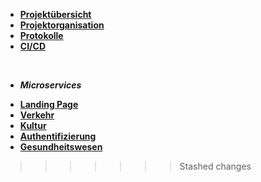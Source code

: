 * [**Projektübersicht**](_einleitung/projektuebersicht)
* [**Projektorganisation**](_einleitung/projektorganisation)
* [**Protokolle**](_einleitung/protokolle)
* [**CI/CD**](ci_cd/index)
<br>

- ***Microservices***

* [**Landing Page**](landingpage/index)
* [**Verkehr**](verkehr/index)
* [**Kultur**](kultur/index)
* [**Authentifizierung**](authentifizierung/index)
* [**Gesundheitswesen**](gesundheitswesen/index)


>>>>>>> Stashed changes
